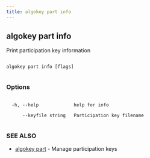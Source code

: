 ```yaml
---
title: algokey part info
---
```


## algokey part info



Print participation key information




```

algokey part info [flags]


```



### Options




```

  -h, --help             help for info

      --keyfile string   Participation key filename


```



### SEE ALSO



* [algokey part](../../part/part/)	 - Manage participation keys



